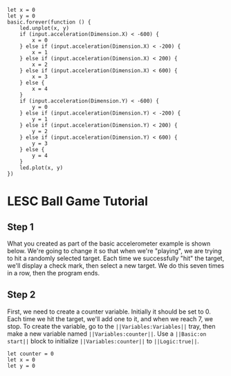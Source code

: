 ```template
let x = 0
let y = 0
basic.forever(function () {
    led.unplot(x, y)
    if (input.acceleration(Dimension.X) < -600) {
        x = 0
    } else if (input.acceleration(Dimension.X) < -200) {
        x = 1
    } else if (input.acceleration(Dimension.X) < 200) {
        x = 2
    } else if (input.acceleration(Dimension.X) < 600) {
        x = 3
    } else {
        x = 4
    }
    if (input.acceleration(Dimension.Y) < -600) {
        y = 0
    } else if (input.acceleration(Dimension.Y) < -200) {
        y = 1
    } else if (input.acceleration(Dimension.Y) < 200) {
        y = 2
    } else if (input.acceleration(Dimension.Y) < 600) {
        y = 3
    } else {
        y = 4
    }
    led.plot(x, y)
})
```

# LESC Ball Game Tutorial

## Step 1

What you created as part of the basic accelerometer example is shown below. We're going to change it so that when we're "playing", we are trying to hit a randomly selected target. Each time we successfully "hit" the target, we'll display a check mark, then select a new target. We do this seven times in a row, then the program ends.

## Step 2

First, we need to create a counter variable. Initially it should be set to 0. Each time we hit the target, we'll add one to it, and when we reach 7, we stop. To create the variable, go to the ``||Variables:Variables||`` tray, then make a new variable named ``||Variables:counter||``. Use a ``||Basic:on start||`` block to initialize ``||Variables:counter||`` to ``||Logic:true||``.

```blocks
let counter = 0
let x = 0
let y = 0
```
